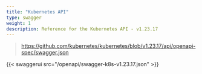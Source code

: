 ```yaml
---
title: "Kubernetes API"
type: swagger
weight: 1
description: Reference for the Kubernetes API - v1.23.17
---
```


> <https://github.com/kubernetes/kubernetes/blob/v1.23.17/api/openapi-spec/swagger.json>

{{< swaggerui src="/openapi/swagger-k8s-v1.23.17.json" >}}
